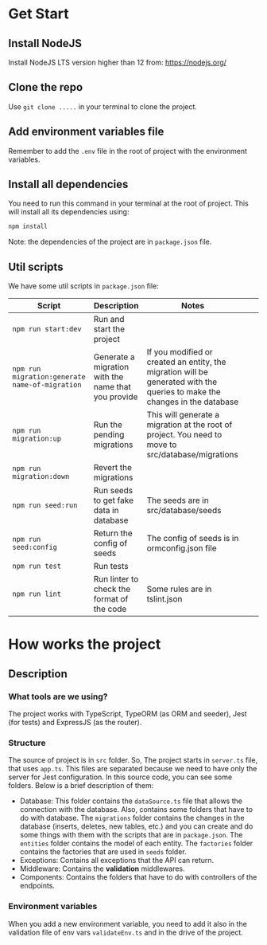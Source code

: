 # Get Start

## Install NodeJS

Install NodeJS LTS version higher than 12 from: https://nodejs.org/

## Clone the repo

Use `git clone .....` in your terminal to clone the project.

## Add environment variables file

Remember to add the `.env` file in the root of project with the environment variables.

## Install all dependencies

You need to run this command in your terminal at the root of project. This will install all its dependencies using:

```bash
npm install
```

Note: the dependencies of the project are in `package.json` file.

## Util scripts

We have some util scripts in `package.json` file:

| Script                                         | Description                                         | Notes                                                                                                                      |     |     |
| ---------------------------------------------- | --------------------------------------------------- | -------------------------------------------------------------------------------------------------------------------------- | --- | --- |
| `npm run start:dev`                            | Run and start the project                           |                                                                                                                            |     |     |
| `npm run migration:generate name-of-migration` | Generate a migration with the name that you provide | If you modified or created an entity, the migration will be generated with the queries to make the changes in the database |     |     |
| `npm run migration:up`                         | Run the pending migrations                          | This will generate a migration at the root of project. You need to move to src/database/migrations                         |     |     |
| `npm run migration:down`                       | Revert the migrations                               |                                                                                                                            |     |     |
| `npm run seed:run`                             | Run seeds to get fake data in database              | The seeds are in src/database/seeds                                                                                        |     |     |
| `npm run seed:config`                          | Return the config of seeds                          | The config of seeds is in ormconfig.json file                                                                              |     |     |
| `npm run test`                                 | Run tests                                           |                                                                                                                            |     |     |
| `npm run lint`                                 | Run linter to check the format of the code          | Some rules are in tslint.json                                                                                              |     |     |

# How works the project

## Description

### What tools are we using?

The project works with TypeScript, TypeORM (as ORM and seeder), Jest (for tests) and ExpressJS (as the router).

### Structure

The source of project is in `src` folder. So, The project starts in `server.ts` file, that uses `app.ts`. This files are separated because we need to have only the server for Jest configuration.
In this source code, you can see some folders. Below is a brief description of them:

- Database: This folder contains the `dataSource.ts` file that allows the connection with the database. Also, contains some folders that have to do with database. The `migrations` folder contains the changes in the database (inserts, deletes, new tables, etc.) and you can create and do some things with them with the scripts that are in `package.json`. The `entities` folder contains the model of each entity. The `factories` folder contains the factories that are used in `seeds` folder.
- Exceptions: Contains all exceptions that the API can return.
- Middleware: Contains the **validation** middlewares.
- Components: Contains the folders that have to do with controllers of the endpoints.

### Environment variables

When you add a new environment variable, you need to add it also in the validation file of env vars `validateEnv.ts` and in the drive of the project.
